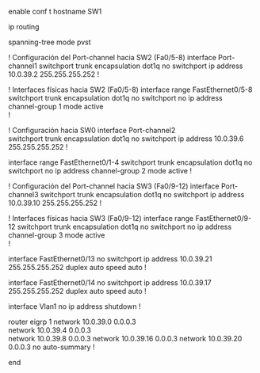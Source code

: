 enable
conf t
hostname SW1

ip routing

spanning-tree mode pvst

! Configuración del Port-channel hacia SW2 (Fa0/5-8)
interface Port-channel1 
switchport trunk encapsulation dot1q
 no switchport
 ip address 10.0.39.2 255.255.255.252
!

! Interfaces físicas hacia SW2 (Fa0/5-8)
interface range FastEthernet0/5-8
switchport trunk encapsulation dot1q
 no switchport
 no ip address             
 channel-group 1 mode active  
!

! Configuración hacia SW0 
interface Port-channel2   
switchport trunk encapsulation dot1q
 no switchport
 ip address 10.0.39.6 255.255.255.252
!

interface range FastEthernet0/1-4
switchport trunk encapsulation dot1q
 no switchport
 no ip address
 channel-group 2 mode active 
!

! Configuración del Port-channel hacia SW3 (Fa0/9-12)
interface Port-channel3
switchport trunk encapsulation dot1q
 no switchport
 ip address 10.0.39.10 255.255.255.252
!

! Interfaces físicas hacia SW3 (Fa0/9-12)
interface range FastEthernet0/9-12
switchport trunk encapsulation dot1q
 no switchport
 no ip address             
 channel-group 3 mode active  
!

interface FastEthernet0/13
 no switchport
 ip address 10.0.39.21 255.255.255.252
 duplex auto
 speed auto
!

interface FastEthernet0/14
 no switchport
 ip address 10.0.39.17 255.255.255.252
 duplex auto
 speed auto
!

interface Vlan1
 no ip address
 shutdown
!

router eigrp 1
 network 10.0.39.0 0.0.0.3  
 network 10.0.39.4 0.0.0.3  
 network 10.0.39.8 0.0.0.3
 network 10.0.39.16 0.0.0.3
 network 10.0.39.20 0.0.0.3
 no auto-summary
!

end